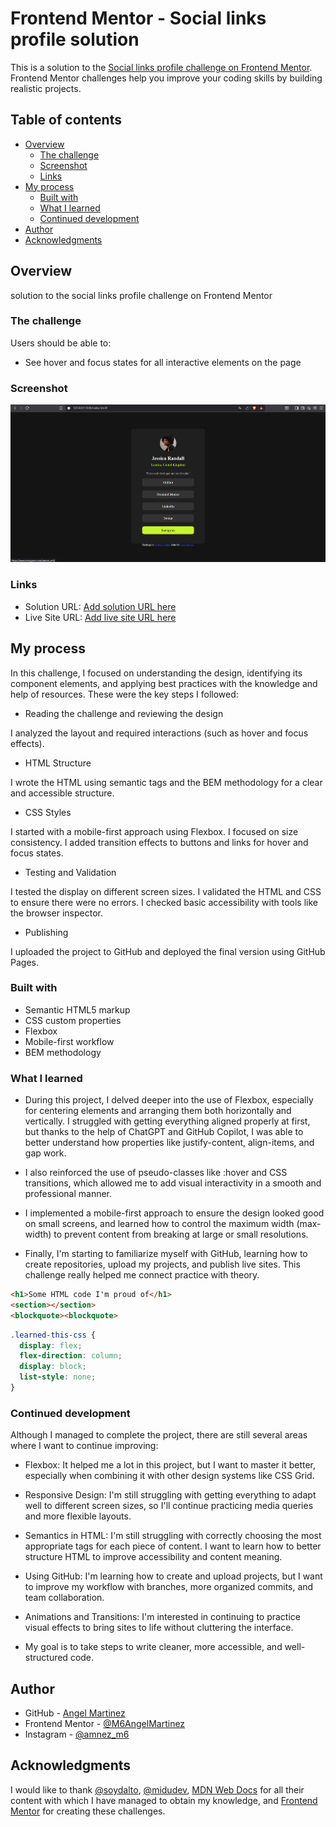 # Frontend Mentor - Social links profile solution

This is a solution to the [Social links profile challenge on Frontend Mentor](https://www.frontendmentor.io/challenges/social-links-profile-UG32l9m6dQ). Frontend Mentor challenges help you improve your coding skills by building realistic projects. 

## Table of contents

- [Overview](#overview)
  - [The challenge](#the-challenge)
  - [Screenshot](#screenshot)
  - [Links](#links)
- [My process](#my-process)
  - [Built with](#built-with)
  - [What I learned](#what-i-learned)
  - [Continued development](#continued-development)
- [Author](#author)
- [Acknowledgments](#acknowledgments)


## Overview

solution to the social links profile challenge on Frontend Mentor


### The challenge

Users should be able to:

- See hover and focus states for all interactive elements on the page


### Screenshot

![](/assets/images/Captura%20de%20pantalla%202025-07-12%20145220.png)


### Links

- Solution URL: [Add solution URL here](https://your-solution-url.com)
- Live Site URL: [Add live site URL here](https://your-live-site-url.com)


## My process

In this challenge, I focused on understanding the design, identifying its component elements, and applying best practices with the knowledge and help of resources. These were the key steps I followed:

- Reading the challenge and reviewing the design

I analyzed the layout and required interactions (such as hover and focus effects).

- HTML Structure

I wrote the HTML using semantic tags and the BEM methodology for a clear and accessible structure.

- CSS Styles

I started with a mobile-first approach using Flexbox.
I focused on size consistency.
I added transition effects to buttons and links for hover and focus states.

- Testing and Validation

I tested the display on different screen sizes.
I validated the HTML and CSS to ensure there were no errors.
I checked basic accessibility with tools like the browser inspector.

- Publishing

I uploaded the project to GitHub and deployed the final version using GitHub Pages.


### Built with

- Semantic HTML5 markup
- CSS custom properties
- Flexbox
- Mobile-first workflow
- BEM methodology 


### What I learned

- During this project, I delved deeper into the use of Flexbox, especially for centering elements and arranging them both horizontally and vertically. I struggled with getting everything aligned properly at first, but thanks to the help of ChatGPT and GitHub Copilot, I was able to better understand how properties like justify-content, align-items, and gap work.

- I also reinforced the use of pseudo-classes like :hover and CSS transitions, which allowed me to add visual interactivity in a smooth and professional manner.

- I implemented a mobile-first approach to ensure the design looked good on small screens, and learned how to control the maximum width (max-width) to prevent content from breaking at large or small resolutions.

- Finally, I'm starting to familiarize myself with GitHub, learning how to create repositories, upload my projects, and publish live sites. This challenge really helped me connect practice with theory.

```html
<h1>Some HTML code I'm proud of</h1>
<section></section>
<blockquote><blockquote>
```
```css
.learned-this-css {
  display: flex;
  flex-direction: column;
  display: block;
  list-style: none;
}
```


### Continued development

Although I managed to complete the project, there are still several areas where I want to continue improving:

- Flexbox: It helped me a lot in this project, but I want to master it better, especially when combining it with other design systems like CSS Grid.

- Responsive Design: I'm still struggling with getting everything to adapt well to different screen sizes, so I'll continue practicing media queries and more flexible layouts.

- Semantics in HTML: I'm still struggling with correctly choosing the most appropriate tags for each piece of content. I want to learn how to better structure HTML to improve accessibility and content meaning.

- Using GitHub: I'm learning how to create and upload projects, but I want to improve my workflow with branches, more organized commits, and team collaboration.

- Animations and Transitions: I'm interested in continuing to practice visual effects to bring sites to life without cluttering the interface.

- My goal is to take steps to write cleaner, more accessible, and well-structured code.


## Author

- GitHub - [Angel Martinez](https://github.com/M6AngelMartinez)
- Frontend Mentor - [@M6AngelMartinez](https://www.frontendmentor.io/profile/M6AngelMartinez)
- Instagram - [@amnez_m6](https://www.instagram.com/amnez_m6/)


## Acknowledgments

I would like to thank [@soydalto](https://www.instagram.com/soydalto/), [@midudev](https://www.instagram.com/midu.dev/), [MDN Web Docs](https://developer.mozilla.org/es/) for all their content with which I have managed to obtain my knowledge, and [Frontend Mentor](https://www.frontendmentor.io/challenges) for creating these challenges.
